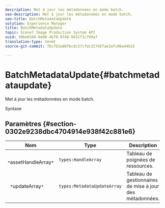 ```yaml
---
description: Met à jour les métadonnées en mode batch.
seo-description: Met à jour les métadonnées en mode batch.
seo-title: BatchMetadataUpdate
solution: Experience Manager
title: BatchMetadataUpdate
topic: Scene7 Image Production System API
uuid: 306e0349-64d6-4b70-9748-9431f1c799a7
translation-type: tm+mt
source-git-commit: 7bc7b3a86fbcdc57cfdc31745fae3afc06e44b15

---
```



# BatchMetadataUpdate{#batchmetadataupdate}

Met à jour les métadonnées en mode batch.

Syntaxe

## Paramètres {#section-0302e9238dbc4704914e938f42c881e6}

| Nom | Type | Description |
|---|---|---|
| ` *`assetHandleArray`*` | `types:HandleArray` | Tableau de poignées de ressources. |
| ` *`updateArray`*` | `types:MetadataUpdateArray` | Tableau de gestionnaires de mise à jour des métadonnées. |


